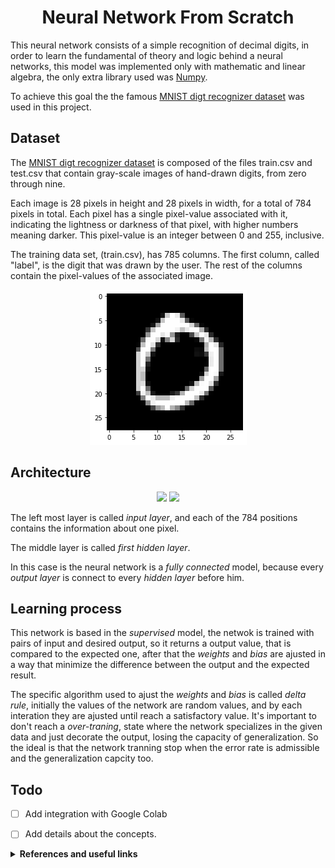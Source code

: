 <div align = "center">

# Neural Network From Scratch

</div>


This neural network consists of a simple recognition of decimal digits, in order to learn the fundamental of theory and logic behind a neural networks, this model was implemented only with mathematic and linear algebra, the only extra library used was [Numpy](https://numpy.org/).

To achieve this goal the the famous [MNIST digt recognizer dataset](https://www.kaggle.com/competitions/digit-recognizer) was used in this project.

## Dataset
The [MNIST digt recognizer dataset](https://www.kaggle.com/competitions/digit-recognizer) is composed of the files train.csv and test.csv that contain gray-scale images of hand-drawn digits, from zero through nine.

Each image is 28 pixels in height and 28 pixels in width, for a total of 784 pixels in total. Each pixel has a single pixel-value associated with it, indicating the lightness or darkness of that pixel, with higher numbers meaning darker. This pixel-value is an integer between 0 and 255, inclusive.

The training data set, (train.csv), has 785 columns. The first column, called "label", is the digit that was drawn by the user. The rest of the columns contain the pixel-values of the associated image.

<div align="center">

<img src="https://raw.githubusercontent.com/Iagorrr04/neural-network-from-scratch/main/images/dataset_example.png">

</div>

## Architecture

<div align="center">

<img width="35%" src="https://raw.githubusercontent.com/Iagorrr04/neural-network-from-scratch/dev/content/images/architecture.png"> <img width="35.5%" src="https://raw.githubusercontent.com/Iagorrr04/neural-network-from-scratch/dev/content/images/layers.png">

</div>

The left most layer is called *input layer*, and each of the 784 positions contains the information about one pixel.

The middle layer is called *first hidden layer*.

In this case is the neural network is a *fully connected* model, because every  *output layer* is connect to every *hidden layer* before him.

## Learning process

This network is based in the *supervised* model, the netwok is trained with pairs of input and desired output, so it returns a output value, that is compared to the expected one, after that the *weights* and *bias* are ajusted in a way that minimize the difference between the output and the expected result.

The specific algorithm used to ajust the *weights* and *bias* is called *delta rule*, initially the values of the network are random values, and by each interation they are ajusted until reach a satisfactory value. It's important to don't reach a *over-traning*, state where the network specializes in the given data and just decorate the output, losing the capacity of generalization. So the ideal is that the network tranning stop when the error rate is admissible and the generalization capcity too.

## Todo

 - [ ] Add integration with Google Colab
 - [ ] Add details about the concepts.



<details><summary> <b>References and useful links </b> </summary>

[Building a neural network FROM SCRATCH (no Tensorflow/Pytorch, just numpy & math)](https://www.youtube.com/watch?v=w8yWXqWQYmU)


</details>


